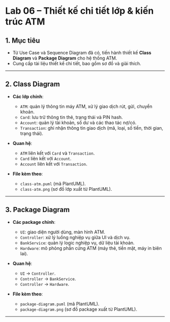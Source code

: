 # Lab 06 – Thiết kế chi tiết lớp & kiến trúc ATM

## 1. Mục tiêu
- Từ Use Case và Sequence Diagram đã có, tiến hành thiết kế **Class Diagram** và **Package Diagram** cho hệ thống ATM.  
- Cung cấp tài liệu thiết kế chi tiết, bao gồm sơ đồ và giải thích.  

---

## 2. Class Diagram
- **Các lớp chính**:
  - `ATM`: quản lý thông tin máy ATM, xử lý giao dịch rút, gửi, chuyển khoản.
  - `Card`: lưu trữ thông tin thẻ, trạng thái và PIN hash.
  - `Account`: quản lý tài khoản, số dư và các thao tác nợ/có.
  - `Transaction`: ghi nhận thông tin giao dịch (mã, loại, số tiền, thời gian, trạng thái).

- **Quan hệ**:
  - `ATM` liên kết với `Card` và `Transaction`.
  - `Card` liên kết với `Account`.
  - `Account` liên kết với `Transaction`.

- **File kèm theo**:
  - `class-atm.puml` (mã PlantUML).
  - `class-atm.png` (sơ đồ lớp xuất từ PlantUML).

---

## 3. Package Diagram
- **Các package chính**:
  - `UI`: giao diện người dùng, màn hình ATM.
  - `Controller`: xử lý luồng nghiệp vụ giữa UI và dịch vụ.
  - `BankService`: quản lý logic nghiệp vụ, dữ liệu tài khoản.
  - `Hardware`: mô phỏng phần cứng ATM (máy thẻ, tiền mặt, máy in biên lai).

- **Quan hệ**:
  - `UI` → `Controller`.
  - `Controller` → `BankService`.
  - `Controller` → `Hardware`.

- **File kèm theo**:
  - `package-diagram.puml` (mã PlantUML).
  - `package-diagram.png` (sơ đồ package xuất từ PlantUML).

---
